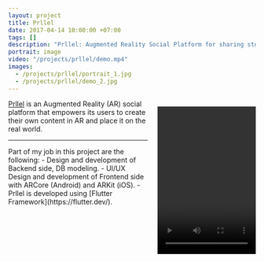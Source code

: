 ```yaml
---
layout: project
title: Prllel
date: 2017-04-14 10:00:00 +07:00
tags: []
description: "Prllel: Augmented Reality Social Platform for sharing stories in real places."
portrait: image
video: "/projects/prllel/demo.mp4"
images:
  - /projects/prllel/portrait_1.jpg
  - /projects/prllel/demo_2.jpg
---
```



<figure class="video_container" align="left" style="
    display: block;
    margin-left: auto;
    margin-right: auto;
    padding-left: 20px;
    float: right;">
  <video controls="true" allowfullscreen="true" width="200px" height="300px">
    <source src="/projects/prllel/demo.mp4" type="video/mp4">
  </video>
</figure>


[Prllel](https://prllel.co) is an Augmented Reality (AR) social platform that empowers its users to create their own content in AR and place it on the real world.

<hr/>
Part of my job in this project are the following:
- Design and development of Backend side, DB modeling.
- UI/UX Design and development of Frontend side with ARCore (Android) and ARKit (iOS).
- Prllel is developed using [Flutter Framework](https://flutter.dev/).


